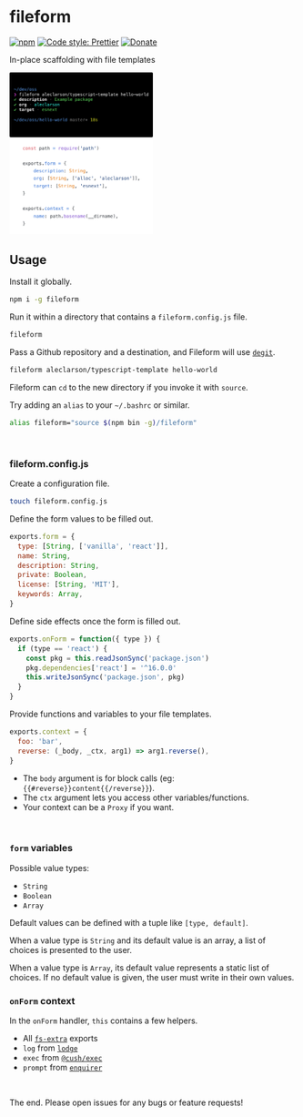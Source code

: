 # fileform

[![npm](https://img.shields.io/npm/v/fileform.svg)](https://www.npmjs.com/package/fileform)
[![Code style: Prettier](https://img.shields.io/badge/code_style-prettier-ff69b4.svg)](https://github.com/prettier/prettier)
[![Donate](https://img.shields.io/badge/Donate-PayPal-green.svg)](https://paypal.me/alecdotbiz)

In-place scaffolding with file templates

<img src="./img/1.png" width="50%" />
<img src="./img/2.png" width="50%" />

## Usage

Install it globally.

```sh
npm i -g fileform
```

Run it within a directory that contains a `fileform.config.js` file.

```sh
fileform
```

Pass a Github repository and a destination, and Fileform will use [`degit`](https://www.npmjs.com/package/degit).

```sh
fileform aleclarson/typescript-template hello-world
```

Fileform can `cd` to the new directory if you invoke it with `source`.

Try adding an `alias` to your `~/.bashrc` or similar.

```sh
alias fileform="source $(npm bin -g)/fileform"
```

&nbsp;

### fileform.config.js

Create a configuration file.

```sh
touch fileform.config.js
```

Define the form values to be filled out.

```js
exports.form = {
  type: [String, ['vanilla', 'react']],
  name: String,
  description: String,
  private: Boolean,
  license: [String, 'MIT'],
  keywords: Array,
}
```

Define side effects once the form is filled out.

```js
exports.onForm = function({ type }) {
  if (type == 'react') {
    const pkg = this.readJsonSync('package.json')
    pkg.dependencies['react'] = '^16.0.0'
    this.writeJsonSync('package.json', pkg)
  }
}
```

Provide functions and variables to your file templates.

```js
exports.context = {
  foo: 'bar',
  reverse: (_body, _ctx, arg1) => arg1.reverse(),
}
```

- The `body` argument is for block calls (eg: `{{#reverse}}content{{/reverse}}`).
- The `ctx` argument lets you access other variables/functions.
- Your context can be a `Proxy` if you want.

&nbsp;

### `form` variables

Possible value types:
- `String`
- `Boolean`
- `Array`

Default values can be defined with a tuple like `[type, default]`.

When a value type is `String` and its default value is an array,
a list of choices is presented to the user.

When a value type is `Array`, its default value represents a static
list of choices. If no default value is given, the user must write
in their own values.

### `onForm` context

In the `onForm` handler, `this` contains a few helpers.

- All [`fs-extra`](https://github.com/jprichardson/node-fs-extra) exports
- `log` from [`lodge`](https://github.com/aleclarson/lodge)
- `exec` from [`@cush/exec`](https://github.com/aleclarson/exec)
- `prompt` from [`enquirer`](https://github.com/enquirer/enquirer)

&nbsp;

The end. Please open issues for any bugs or feature requests!
